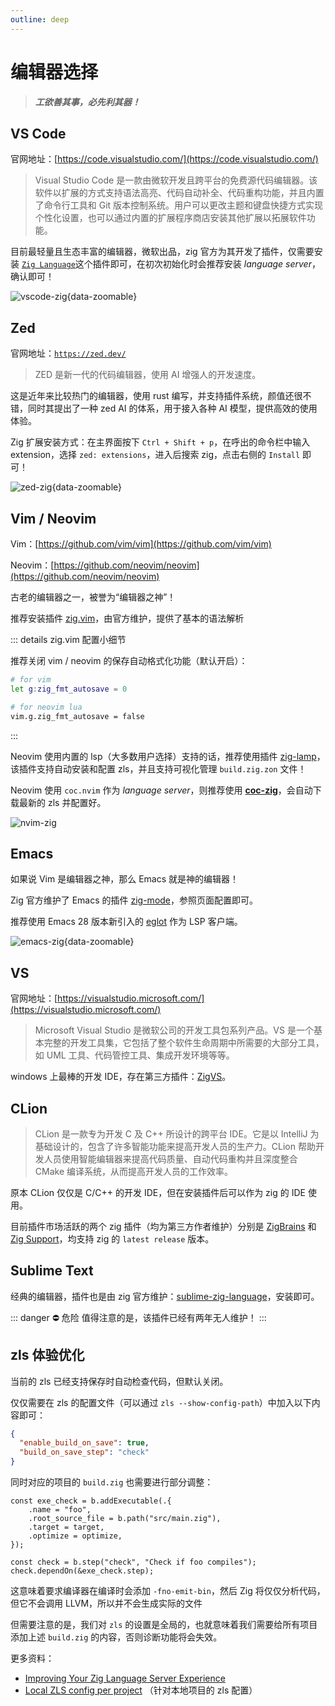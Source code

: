 ```yaml
---
outline: deep
---
```


# 编辑器选择

> **_工欲善其事，必先利其器！_**

## VS Code

官网地址：[https://code.visualstudio.com/](https://code.visualstudio.com/)

> Visual Studio Code 是一款由微软开发且跨平台的免费源代码编辑器。该软件以扩展的方式支持语法高亮、代码自动补全、代码重构功能，并且内置了命令行工具和 Git 版本控制系统。用户可以更改主题和键盘快捷方式实现个性化设置，也可以通过内置的扩展程序商店安装其他扩展以拓展软件功能。

目前最轻量且生态丰富的编辑器，微软出品，zig 官方为其开发了插件，仅需要安装 [`Zig Language`](https://marketplace.visualstudio.com/items?itemName=ziglang.vscode-zig)这个插件即可，在初次初始化时会推荐安装 _language server_，确认即可！

![vscode-zig](/picture/basic/vscode-zig.png){data-zoomable}

## Zed

官网地址：[`https://zed.dev/`](https://zed.dev/)

> ZED 是新一代的代码编辑器，使用 AI 增强人的开发速度。

这是近年来比较热门的编辑器，使用 rust 编写，并支持插件系统，颜值还很不错，同时其提出了一种 zed AI 的体系，用于接入各种 AI 模型，提供高效的使用体验。

Zig 扩展安装方式：在主界面按下 `Ctrl + Shift + p`，在呼出的命令栏中输入 extension，选择 `zed: extensions`，进入后搜索 zig，点击右侧的 `Install` 即可！

![zed-zig](/picture/basic/zed-zig.png){data-zoomable}

## Vim / Neovim

Vim：[https://github.com/vim/vim](https://github.com/vim/vim)

Neovim：[https://github.com/neovim/neovim](https://github.com/neovim/neovim)

古老的编辑器之一，被誉为“编辑器之神”！

推荐安装插件 [zig.vim](https://github.com/ziglang/zig.vim)，由官方维护，提供了基本的语法解析

::: details zig.vim 配置小细节

推荐关闭 vim / neovim 的保存自动格式化功能（默认开启）：

```sh
# for vim
let g:zig_fmt_autosave = 0

# for neovim lua
vim.g.zig_fmt_autosave = false
```

:::

Neovim 使用内置的 lsp（大多数用户选择）支持的话，推荐使用插件 [zig-lamp](https://github.com/jinzhongjia/zig-lamp)，该插件支持自动安装和配置 zls，并且支持可视化管理 `build.zig.zon` 文件！

Neovim 使用 `coc.nvim` 作为 _language server_，则推荐使用 [**coc-zig**](https://github.com/UltiRequiem/coc-zig)，会自动下载最新的 zls 并配置好。

![nvim-zig](/picture/basic/nvim-zig.png)

## Emacs

如果说 Vim 是编辑器之神，那么 Emacs 就是神的编辑器！

Zig 官方维护了 Emacs 的插件 [zig-mode](https://github.com/ziglang/zig-mode)，参照页面配置即可。

推荐使用 Emacs 28 版本新引入的 [eglot](https://www.gnu.org/software/emacs/manual/html_mono/eglot.html) 作为 LSP 客户端。

![emacs-zig](/picture/basic/emacs-zig.png){data-zoomable}

## VS

官网地址：[https://visualstudio.microsoft.com/](https://visualstudio.microsoft.com/)

> Microsoft Visual Studio 是微软公司的开发工具包系列产品。VS 是一个基本完整的开发工具集，它包括了整个软件生命周期中所需要的大部分工具，如 UML 工具、代码管控工具、集成开发环境等等。

windows 上最棒的开发 IDE，存在第三方插件：[ZigVS](https://marketplace.visualstudio.com/items?itemName=LuckystarStudio.ZigVS)。

## CLion

> CLion 是一款专为开发 C 及 C++ 所设计的跨平台 IDE。它是以 IntelliJ 为基础设计的，包含了许多智能功能来提高开发人员的生产力。CLion 帮助开发人员使用智能编辑器来提高代码质量、自动代码重构并且深度整合 CMake 编译系统，从而提高开发人员的工作效率。

原本 CLion 仅仅是 C/C++ 的开发 IDE，但在安装插件后可以作为 zig 的 IDE 使用。

目前插件市场活跃的两个 zig 插件（均为第三方作者维护）分别是 [ZigBrains](https://plugins.jetbrains.com/plugin/22456-zigbrains) 和 [Zig Support](https://plugins.jetbrains.com/plugin/18062-zig-support)，均支持 zig 的 `latest release` 版本。

## Sublime Text

经典的编辑器，插件也是由 zig 官方维护：[sublime-zig-language](https://github.com/ziglang/sublime-zig-language)，安装即可。

::: danger ⛔ 危险
值得注意的是，该插件已经有两年无人维护！
:::

## zls 体验优化

当前的 zls 已经支持保存时自动检查代码，但默认关闭。

仅仅需要在 zls 的配置文件（可以通过 `zls --show-config-path`）中加入以下内容即可：

```json
{
  "enable_build_on_save": true,
  "build_on_save_step": "check"
}
```

同时对应的项目的 `build.zig` 也需要进行部分调整：

```zig
const exe_check = b.addExecutable(.{
    .name = "foo",
    .root_source_file = b.path("src/main.zig"),
    .target = target,
    .optimize = optimize,
});

const check = b.step("check", "Check if foo compiles");
check.dependOn(&exe_check.step);
```

这意味着要求编译器在编译时会添加 `-fno-emit-bin`，然后 Zig 将仅仅分析代码，但它不会调用 LLVM，所以并不会生成实际的文件

但需要注意的是，我们对 `zls` 的设置是全局的，也就意味着我们需要给所有项目添加上述 `build.zig` 的内容，否则诊断功能将会失效。

更多资料：

- [Improving Your Zig Language Server Experience](https://kristoff.it/blog/improving-your-zls-experience/)
- [Local ZLS config per project](https://github.com/zigtools/zls/issues/1687) （针对本地项目的 zls 配置）
